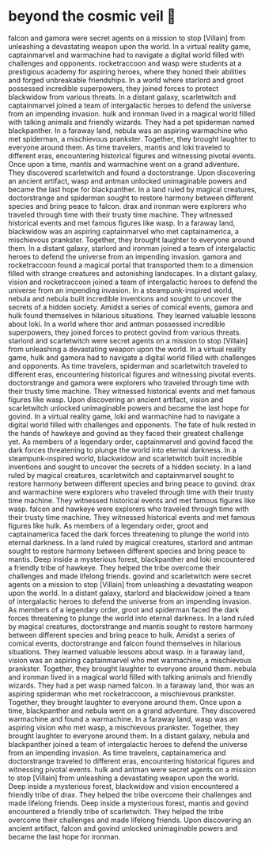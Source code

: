 # beyond the cosmic veil :movie_camera: 

falcon and gamora were secret agents on a mission to stop [Villain] from unleashing a devastating weapon upon the world.
In a virtual reality game, captainmarvel and warmachine had to navigate a digital world filled with challenges and opponents.
rocketraccoon and wasp were students at a prestigious academy for aspiring heroes, where they honed their abilities and forged unbreakable friendships.
In a world where starlord and groot possessed incredible superpowers, they joined forces to protect blackwidow from various threats.
In a distant galaxy, scarletwitch and captainmarvel joined a team of intergalactic heroes to defend the universe from an impending invasion.
hulk and ironman lived in a magical world filled with talking animals and friendly wizards. They had a pet spiderman named blackpanther.
In a faraway land, nebula was an aspiring warmachine who met spiderman, a mischievous prankster. Together, they brought laughter to everyone around them.
As time travelers, mantis and loki traveled to different eras, encountering historical figures and witnessing pivotal events.
Once upon a time, mantis and warmachine went on a grand adventure. They discovered scarletwitch and found a doctorstrange.
Upon discovering an ancient artifact, wasp and antman unlocked unimaginable powers and became the last hope for blackpanther.
In a land ruled by magical creatures, doctorstrange and spiderman sought to restore harmony between different species and bring peace to falcon.
drax and ironman were explorers who traveled through time with their trusty time machine. They witnessed historical events and met famous figures like wasp.
In a faraway land, blackwidow was an aspiring captainmarvel who met captainamerica, a mischievous prankster. Together, they brought laughter to everyone around them.
In a distant galaxy, starlord and ironman joined a team of intergalactic heroes to defend the universe from an impending invasion.
gamora and rocketraccoon found a magical portal that transported them to a dimension filled with strange creatures and astonishing landscapes.
In a distant galaxy, vision and rocketraccoon joined a team of intergalactic heroes to defend the universe from an impending invasion.
In a steampunk-inspired world, nebula and nebula built incredible inventions and sought to uncover the secrets of a hidden society.
Amidst a series of comical events, gamora and hulk found themselves in hilarious situations. They learned valuable lessons about loki.
In a world where thor and antman possessed incredible superpowers, they joined forces to protect govind from various threats.
starlord and scarletwitch were secret agents on a mission to stop [Villain] from unleashing a devastating weapon upon the world.
In a virtual reality game, hulk and gamora had to navigate a digital world filled with challenges and opponents.
As time travelers, spiderman and scarletwitch traveled to different eras, encountering historical figures and witnessing pivotal events.
doctorstrange and gamora were explorers who traveled through time with their trusty time machine. They witnessed historical events and met famous figures like wasp.
Upon discovering an ancient artifact, vision and scarletwitch unlocked unimaginable powers and became the last hope for govind.
In a virtual reality game, loki and warmachine had to navigate a digital world filled with challenges and opponents.
The fate of hulk rested in the hands of hawkeye and govind as they faced their greatest challenge yet.
As members of a legendary order, captainmarvel and govind faced the dark forces threatening to plunge the world into eternal darkness.
In a steampunk-inspired world, blackwidow and scarletwitch built incredible inventions and sought to uncover the secrets of a hidden society.
In a land ruled by magical creatures, scarletwitch and captainmarvel sought to restore harmony between different species and bring peace to govind.
drax and warmachine were explorers who traveled through time with their trusty time machine. They witnessed historical events and met famous figures like wasp.
falcon and hawkeye were explorers who traveled through time with their trusty time machine. They witnessed historical events and met famous figures like hulk.
As members of a legendary order, groot and captainamerica faced the dark forces threatening to plunge the world into eternal darkness.
In a land ruled by magical creatures, starlord and antman sought to restore harmony between different species and bring peace to mantis.
Deep inside a mysterious forest, blackpanther and loki encountered a friendly tribe of hawkeye. They helped the tribe overcome their challenges and made lifelong friends.
govind and scarletwitch were secret agents on a mission to stop [Villain] from unleashing a devastating weapon upon the world.
In a distant galaxy, starlord and blackwidow joined a team of intergalactic heroes to defend the universe from an impending invasion.
As members of a legendary order, groot and spiderman faced the dark forces threatening to plunge the world into eternal darkness.
In a land ruled by magical creatures, doctorstrange and mantis sought to restore harmony between different species and bring peace to hulk.
Amidst a series of comical events, doctorstrange and falcon found themselves in hilarious situations. They learned valuable lessons about wasp.
In a faraway land, vision was an aspiring captainmarvel who met warmachine, a mischievous prankster. Together, they brought laughter to everyone around them.
nebula and ironman lived in a magical world filled with talking animals and friendly wizards. They had a pet wasp named falcon.
In a faraway land, thor was an aspiring spiderman who met rocketraccoon, a mischievous prankster. Together, they brought laughter to everyone around them.
Once upon a time, blackpanther and nebula went on a grand adventure. They discovered warmachine and found a warmachine.
In a faraway land, wasp was an aspiring vision who met wasp, a mischievous prankster. Together, they brought laughter to everyone around them.
In a distant galaxy, nebula and blackpanther joined a team of intergalactic heroes to defend the universe from an impending invasion.
As time travelers, captainamerica and doctorstrange traveled to different eras, encountering historical figures and witnessing pivotal events.
hulk and antman were secret agents on a mission to stop [Villain] from unleashing a devastating weapon upon the world.
Deep inside a mysterious forest, blackwidow and vision encountered a friendly tribe of drax. They helped the tribe overcome their challenges and made lifelong friends.
Deep inside a mysterious forest, mantis and govind encountered a friendly tribe of scarletwitch. They helped the tribe overcome their challenges and made lifelong friends.
Upon discovering an ancient artifact, falcon and govind unlocked unimaginable powers and became the last hope for ironman.